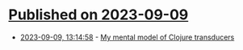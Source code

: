 # [Published on 2023-09-09](index.md)

* [2023-09-09, 13:14:58](https://lobste.rs/s/mffpva/my_mental_model_clojure_transducers) - [My mental model of Clojure transducers](https://blog.danieljanus.pl/2023/09/09/transducers/)
